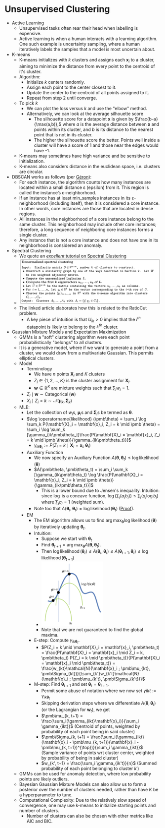 # Unsupervised Clustering

- Active Learning
  - Unsupervised tasks often rear their head when labelling is expensive. 
  - Active learning is when a human interacts with a learning algorithm. One such example is uncertainty sampling, where a human iteratively labels the samples that a model is most uncertain about. 
- K-means
  - K-means initializes with $k$ clusters and assigns each $\mathbf{x}_i$ to a cluster, aiming to minimize the distance from every point to the centroid of it's cluster.
  - Algorithm:
    - Initialize $k$ centers randomly. 
    - Assign each point to the center closest to it. 
    - Update the center to the centroid of all points assigned to it.
    - Repeat from step 2 until converge.
  - To pick $k$
    - We can plot the loss versus $k$ and use the "elbow" method.
    - Alternatively, we can look at the average silhouette score
      - The silhouette score for a datapoint $\mathbf{x}$ is given by $\frac{b-a}{\max(a,b)},$ where $a$ is the average distance between $\mathbf{x}$ and points within its cluster, and $b$ is its distance to the nearest point that is not in its cluster.
      - The higher the silhouette score the better. Points well inside a cluster will have a score of 1 and those near the edges would have -1. 
  - K-means may sometimes have high variance and be sensitive to initialization. 
  - K-means also considers distance in the euclidean space, i.e. clusters are circular.
- DBSCAN works as follows (per [Géron](https://www.amazon.com/Hands-Machine-Learning-Scikit-Learn-TensorFlow/dp/1098125975)):
  - For each instance, the algorithm counts how many instances are located within a small distance ε (epsilon) from it. This region is called the instance’s 
ε-neighborhood.
  - If an instance has at least min_samples instances in its ε-neighborhood (including itself), then it is considered a core instance. In other words, core instances are those that are located in dense regions. 
  - All instances in the neighborhood of a core instance belong to the same cluster. This neighborhood may include other core instances; therefore, a long sequence of neighboring core instances forms a single cluster. 
  - Any instance that is not a core instance and does not have one in its neighborhood is considered an anomaly.
- Spectral Clustering
  - We quote an [_excellent_ tutorial on Spectral Clustering](https://people.csail.mit.edu/dsontag/courses/ml14/notes/Luxburg07_tutorial_spectral_clustering.pdf)
  - ![spectral_clustering.png](spectral_clustering.png)
  - The linked article elaborates how this is related to the RatioCut problem.
    - A key piece of intuition is that $U_{ik} > 0$ implies that the $i^{th}$ datapoint is likely to belong to the $k^{th}$ cluster. 
- Gaussian Mixture Models and Expectation Maximization
  - GMMs is a "soft" clustering algorithm were each point probabilistically "belongs" to all clusters.
  - It is a generative model, where if we want to generate a point from a cluster, we would draw from a multivariate Gaussian. This permits elliptical clusters.
  - Model
    - Terminology
      - We have $n$ points $\mathbf{X}_i$ and $K$ clusters
      - $Z_i \in \{1, 2, \ldots, K\}$ is the cluster assignment for $\mathbf{X}_i$.
      - $\mathbf{w} \in \mathbb{R}^K$ are mixture weights such that $\sum_i w_i = 1$.
    - $Z_i \mid \mathbf{w} \sim \operatorname{Categorical}(\mathbf{w})$
    - $X_i \mid Z_i = k \sim \mathcal{N}(\pmb\mu_k, \pmb\Sigma_k)$
  - MLE:
    - Let the collection of $w_i$s, $\pmb\mu_i$s and $\pmb\Sigma_i$s be termed as $\pmb\theta$. 
    - $\log \operatorname{likelihood} (\pmb\theta) = \sum_i \log \sum_k P(\mathbf{X}_i = \mathbf{x}_i, Z_i = k \mid \pmb \theta) = \sum_i \log \sum_k [\gamma_{ik\pmb\theta_t}\frac{P(\mathbf{X}_i = \mathbf{x}_i, Z_i = k \mid \pmb \theta)}{\gamma_{ik\pmb\theta_t}}]$
      - $\gamma_{ik\pmb\theta_t} := P(Z_i = k \mid \mathbf{X}_i = \mathbf{x}_i, \pmb\theta_t)$
    - Auxiliary Function
      - We now specify an Auxiliary Function $A(\pmb\theta, \pmb\theta_t) \leq \log \operatorname{likelihood} (\pmb\theta)$
      - $A(\pmb\theta, \pmb\theta_t) = \sum_i \sum_k [\gamma_{ik\pmb\theta_t} \log \frac{P(\mathbf{X}_i = \mathbf{x}_i, Z_i = k \mid \pmb \theta)}{\gamma_{ik\pmb\theta_t}}]$
        - This is a lower bound due to Jensen's inequality. Intuition: since $\log$ is a concave function, $\log(\sum_i (a_ib_i)) \leq \sum_i (a_i \log b_i)$ where $\sum_i a_i = 1$ (weighted sum).
      - Note too that $A(\pmb\theta_t, \pmb\theta_t) = \log \operatorname{likelihood} (\pmb\theta_t)$ ([Proof](https://users.cs.duke.edu/~cynthia/CourseNotes/GMMEMNotes.pdf)).
    - EM
      - The EM algorithm allows us to find $\arg\max_{\pmb\theta} \log \operatorname{likelihood} (\pmb\theta)$ by iteratively updating $\pmb\theta_t$.
      - Intuition:
        - Suppose we start with $\pmb\theta_t$
        - Find $\pmb\theta_{t+1} = \arg\max_{\pmb\theta} A(\pmb\theta, \pmb\theta_t)$.
        - Then $\log \operatorname{likelihood} (\pmb\theta_t) \leq A(\pmb\theta_t, \pmb\theta_t) \leq A(\pmb\theta_{t+1}, \pmb\theta_t) \leq \log \operatorname{likelihood} (\pmb\theta_{t+1})$
        - <img src="em.png" width="200">
        - Note that we are not guaranteed to find the global maxima. 
      - E-step: Compute $\gamma_{ik\pmb\theta_t}$. 
        - $P(Z_i = k \mid \mathbf{X}_i = \mathbf{x}_i, \pmb\theta_t) = \frac{P(\mathbf{X}_i = \mathbf{x}_i \mid Z_i = k, \pmb\theta_t) P(Z_i = k \mid \pmb\theta_t)}{P(\mathbf{X}_i = \mathbf{x}_i \mid \pmb\theta_t)} = \frac{w_{kt}\mathcal{N}(\mathbf{x}_i ; \pmb\mu_{kt}, \pmb\Sigma_{kt})}{\sum_{k'}w_{k't}\mathcal{N}(\mathbf{x}_i ; \pmb\mu_{k't}, \pmb\Sigma_{k't})}$
      - M-step: Find $\pmb\theta_{t+1}$ and set $\pmb\theta_t = \pmb\theta_{t+1}$. 
        - Permit some abuse of notation where we now set $\gamma{ikt} := \gamma_{ik\pmb\theta_t}$
        - Skipping derivation steps where we differentiate $A(\pmb\theta, \pmb\theta_t)$ (or the Lagrangian for $\mathbf{w}_t$), we get
        - $\pmb\mu_{k, t+1} = \frac{\sum_i(\gamma_{ikt}\mathbf{x}_i)}{\sum_i \gamma_{ikt}}$ (Centroid of points, weighted by probability of each point being in said cluster)
        - $\pmb\Sigma_{k, t+1} = \frac{\sum_i(\gamma_{ikt}(\mathbf{x}_i - \pmb\mu_{k, t+1})(\mathbf{x}_i - \pmb\mu_{k, t+1})^{\top})}{\sum_i \gamma_{ikt}}$  (Sample variance of points wrt cluster center, weighted by probability of being in said cluster)
        - $w_{k', t+1} = \frac{\sum_i \gamma_{ik't}}{n}$ (Summed probability of each point belonging to cluster $k'$)
  - GMMs can be used for anomaly detection, where low probability points are likely outliers. 
  - Bayesian Gaussian Mixture Models can also allow us to form a posterior over the number of clusters needed, rather than have $K$ be a hyperparameter to tune. 
  - Computational Complexity: Due to the relatively slow speed of convergence, one may use k-means to initialize starting points and number of clusters. 
    - Number of clusters can also be chosen with other metrics like AIC and BIC. 